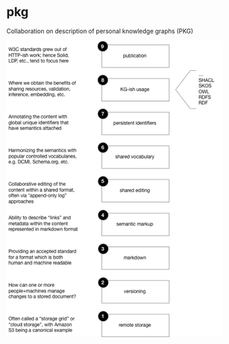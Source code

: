 # pkg
Collaboration on description of personal knowledge graphs (PKG)

![semantic layers](https://raw.githubusercontent.com/ceteri/pkg/main/sem_layers.png)
